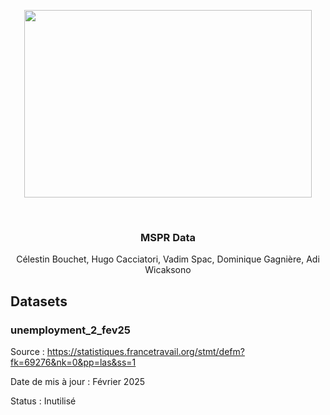 
<p align="center">
  <img width="460" height="300" src="https://media.istockphoto.com/id/2157583016/vector/%C3%A9lections-l%C3%A9gislatives-2024-legislative-elections-2024-in-french-vote-box-with-flag-and-text.jpg?s=612x612&w=0&k=20&c=-wBmVPPFM8xkFOyw39n3aaUFyy_8GyNWkKLZgbt-m8Y=">
</p>
<!-- PROJECT LOGO -->
<br />
<div align="center">
  <h3 align="center">MSPR Data</h3>
  <p align="center">
    Célestin Bouchet, Hugo Cacciatori, Vadim Spac, Dominique Gagnière, Adi Wicaksono
  </p>
</div>

## Datasets 
### unemployment_2_fev25
Source : https://statistiques.francetravail.org/stmt/defm?fk=69276&nk=0&pp=las&ss=1

Date de mis à jour : Février 2025

Status : Inutilisé


